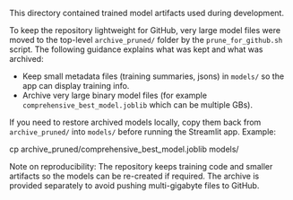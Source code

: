 This directory contained trained model artifacts used during development.

To keep the repository lightweight for GitHub, very large model files were moved to the top-level `archive_pruned/` folder by the `prune_for_github.sh` script. The following guidance explains what was kept and what was archived:

- Keep small metadata files (training summaries, jsons) in `models/` so the app can display training info.
- Archive very large binary model files (for example `comprehensive_best_model.joblib` which can be multiple GBs).

If you need to restore archived models locally, copy them back from `archive_pruned/` into `models/` before running the Streamlit app. Example:

  cp archive_pruned/comprehensive_best_model.joblib models/

Note on reproducibility: The repository keeps training code and smaller artifacts so the models can be re-created if required. The archive is provided separately to avoid pushing multi-gigabyte files to GitHub.
